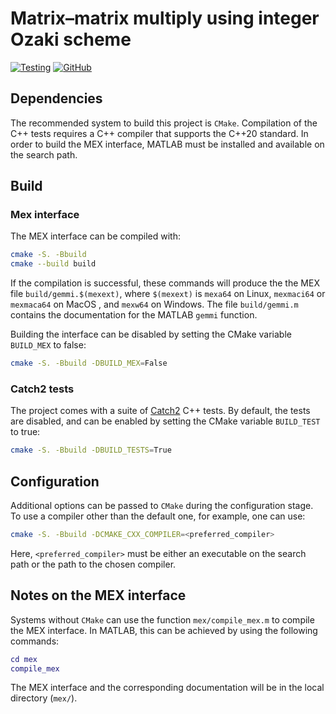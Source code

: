 # Matrix–matrix multiply using integer Ozaki scheme

[![Testing](https://github.com/north-numerical-computing/gemmi/actions/workflows/run_cpp_tests.yml/badge.svg?branch=main)](https://github.com/north-numerical-computing/gemmi/actions/workflows/run_cpp_tests.yml)
[![GitHub](https://img.shields.io/github/license/north-numerical-computing/gemmi)](LICENSE.md)

## Dependencies

The recommended system to build this project is `CMake`. Compilation of the C++ tests requires a C++ compiler that supports the C++20 standard. In order to build the MEX interface, MATLAB must be installed and available on the search path.

## Build

### Mex interface

The MEX interface can be compiled with:
```bash
cmake -S. -Bbuild
cmake --build build
```
If the compilation is successful, these commands will produce the the MEX file `build/gemmi.$(mexext)`, where `$(mexext)` is `mexa64` on Linux, `mexmaci64` or `mexmaca64` on MacOS , and `mexw64` on Windows. The file `build/gemmi.m` contains the documentation for the MATLAB `gemmi` function.

Building the interface can be disabled by setting the CMake variable `BUILD_MEX` to false:
```bash
cmake -S. -Bbuild -DBUILD_MEX=False
```

### Catch2 tests

The project comes with a suite of [Catch2](https://github.com/catchorg/Catch2) C++ tests. By default, the tests are disabled, and can be enabled by setting the CMake variable `BUILD_TEST` to true:
```bash
cmake -S. -Bbuild -DBUILD_TESTS=True
```

## Configuration

Additional options can be passed to `CMake` during the configuration stage. To use a compiler other than the default one, for example, one can use:
```bash
cmake -S. -Bbuild -DCMAKE_CXX_COMPILER=<preferred_compiler>
```
Here, `<preferred_compiler>` must be either an executable on the search path or the path to the chosen compiler.

## Notes on the MEX interface

Systems without `CMake` can use the function `mex/compile_mex.m` to compile the MEX interface. In MATLAB, this can be achieved by using the following commands:
```matlab
cd mex
compile_mex
```
The MEX interface and the corresponding documentation will be in the local directory (`mex/`).
